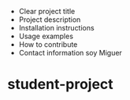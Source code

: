 - Clear project title
- Project description
- Installation instructions
- Usage examples
- How to contribute
- Contact information
soy Miguer
# student-project
